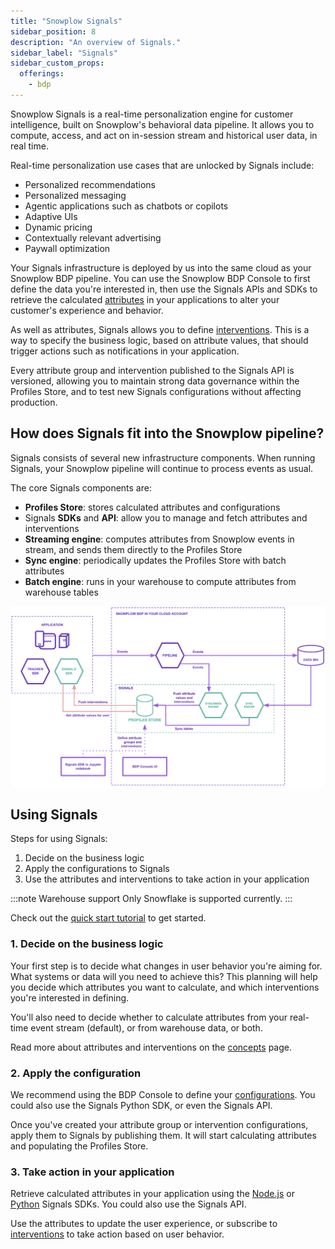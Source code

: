 ```yaml
---
title: "Snowplow Signals"
sidebar_position: 8
description: "An overview of Signals."
sidebar_label: "Signals"
sidebar_custom_props:
  offerings:
    - bdp
---
```


Snowplow Signals is a real-time personalization engine for customer intelligence, built on Snowplow's behavioral data pipeline. It allows you to compute, access, and act on in-session stream and historical user data, in real time.

Real-time personalization use cases that are unlocked by Signals include:
* Personalized recommendations
* Personalized messaging
* Agentic applications such as chatbots or copilots
* Adaptive UIs
* Dynamic pricing
* Contextually relevant advertising
* Paywall optimization

Your Signals infrastructure is deployed by us into the same cloud as your Snowplow BDP pipeline. You can use the Snowplow BDP Console to first define the data you're interested in, then use the Signals APIs and SDKs to retrieve the calculated [attributes](/docs/signals/concepts/index.md) in your applications to alter your customer's experience and behavior.

As well as attributes, Signals allows you to define [interventions](/docs/signals/interventions/index.md). This is a way to specify the business logic, based on attribute values, that should trigger actions such as notifications in your application.

Every attribute group and intervention published to the Signals API is versioned, allowing you to maintain strong data governance within the Profiles Store, and to test new Signals configurations without affecting production.

## How does Signals fit into the Snowplow pipeline?

Signals consists of several new infrastructure components. When running Signals, your Snowplow pipeline will continue to process events as usual.

The core Signals components are:
* **Profiles Store**: stores calculated attributes and configurations
* Signals **SDKs** and **API**: allow you to manage and fetch attributes and interventions
* **Streaming engine**: computes attributes from Snowplow events in stream, and sends them directly to the Profiles Store
* **Sync engine**: periodically updates the Profiles Store with batch attributes
* **Batch engine**: runs in your warehouse to compute attributes from warehouse tables

![](./images/signals-bdp-overview.png)

## Using Signals

Steps for using Signals:
1. Decide on the business logic
2. Apply the configurations to Signals
3. Use the attributes and interventions to take action in your application

:::note Warehouse support
Only Snowflake is supported currently.
:::

Check out the [quick start tutorial](/tutorials/signals-quickstart/start) to get started.

### 1. Decide on the business logic

Your first step is to decide what changes in user behavior you're aiming for. What systems or data will you need to achieve this? This planning will help you decide which attributes you want to calculate, and which interventions you're interested in defining.

You'll also need to decide whether to calculate attributes from your real-time event stream (default), or from warehouse data, or both.

Read more about attributes and interventions on the [concepts](/docs/signals/concepts/index.md) page.

### 2. Apply the configuration

We recommend using the BDP Console to define your [configurations](/docs/signals/configuration/index.md). You could also use the Signals Python SDK, or even the Signals API.

Once you've created your attribute group or intervention configurations, apply them to Signals by publishing them. It will start calculating attributes and populating the Profiles Store.

### 3. Take action in your application

Retrieve calculated attributes in your application using the [Node.js](https://github.com/snowplow-incubator/snowplow-signals-typescript-sdk) or [Python](https://github.com/snowplow-incubator/snowplow-signals-sdk) Signals SDKs. You could also use the Signals API.

Use the attributes to update the user experience, or subscribe to [interventions](/docs/signals/concepts/index.md) to take action based on user behavior.
